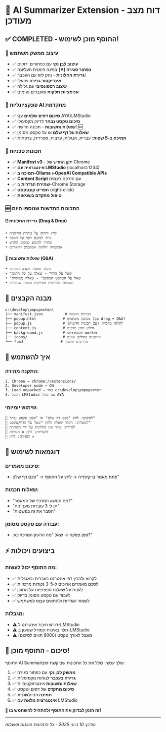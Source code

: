 # 🎊 AI Summarizer Extension - דוח מצב מעודכן

## ✅ COMPLETED - התוסף מוכן לשימוש!

### 🎨 **עיצוב ממשק משתמש**
- ✅ **עיצוב לבן נקי** עם כפתורים ירוקים
- ✅ **כפתור סגירה (✕)** בפינה הימנית העליונה
- ✅ **גרירת החלונית** - ניתן לזוז עם העכבר!
- ✅ **אינדיקטור גרירה** ויזואלי
- ✅ **עיצוב רספונסיבי** עם גלילה
- ✅ **אנימציות חלקות** ומעברים נעימים

### 🤖 **פונקציונליות AI מתקדמת**
- ✅ **סיכום דפים שלמים** עם AYA/LMStudio
- ✅ **סיכום טקסט נבחר** לדיוק מקסימלי
- ✅ **שאלות ותשובות** - תכונה חדשה! 🆕
- ✅ **שאלות על דף שלם** או על טקסט מסומן
- ✅ **תמיכה ב-5 שפות**: עברית, אנגלית, ערבית, ספרדית, צרפתית

### 🔧 **תכונות טכניות**
- ✅ **Manifest v3** - תקן החדש של Chrome
- ✅ **אינטגרציה עם LMStudio** (localhost:1234)
- ✅ **תמיכה ב-Ollama ו-OpenAI Compatible APIs**
- ✅ **Content Script** עם הזרקה דינמית
- ✅ **שמירת הגדרות** ב-Chrome Storage
- ✅ **תפריט קונטקסט** (right-click)
- ✅ **טיפול מתקדם בשגיאות**

### 🆕 **התכונות החדשות שנוספו היום**

#### 🖱️ **גרירת החלונית (Drag & Drop)**
```
• לחץ והחזק על כותרת החלונית
• גרור למקום רצוי על המסך  
• שחרר לקיבוע במקום החדש
• אנימציות חלקות ואפקטים ויזואליים
```

#### 🤔 **שאלות ותשובות (Q&A)**
```
• הקלד שאלה בשדה המיוחד
• "שאל על הדף" - שאלה על כל התוכן
• "שאל על הטקסט המסומן" - שאלה ממוקדת
• תשובות מפורטות ומדויקות בשפה שנבחרה
```

## 📁 **מבנה הקבצים**
```
c:\develop\popupexten\
├── manifest.json          # הגדרות התוסף
├── popup.html            # ממשק משתמש (עם drag + Q&A) 
├── popup.js              # לוגיקה מרכזית (עם תכונות חדשות)
├── content.js            # חילוץ תוכן מדפים
├── background.js         # service worker
├── icons/                # אייקונים בגדלים שונים
└── *.md                 # מדריכים ותיעוד
```

## 🚀 **איך להשתמש**

### התקנה מהירה:
```
1. Chrome → chrome://extensions/
2. Developer mode → ON
3. Load unpacked → בחר c:\develop\popupexten
4. הפעל LMStudio עם מודל AYA
```

### שימוש יומיומי:
```
🔹 לסיכום: לחץ "סכם דף שלם" או "סכם טקסט נבחר"
🔹 לשאלות: הקלד שאלה ולחץ "שאל על הדף/טקסט"
🔹 לגרירה: גרור את החלונית על ידי הכותרת
🔹 להגדרות: לחץ ⚙️ הגדרות
🔹 לסגירה: לחץ ✕
```

## 🎯 **דוגמאות לשימוש**

### סיכום מאמרים:
- פתח מאמר בויקיפדיה → לחץ על התוסף → "סכם דף שלם"

### שאלות חכמות:
- "מה הנושא המרכזי של המאמר?"
- "תן לי 3 עובדות מעניינות"
- "הסבר את זה בפשטות"

### עבודה עם טקסט מסומן:
- סמן פסקה → שאל "מה הרעיון המרכזי כאן?"

## ⚡ **ביצועים ויכולות**

### מה התוסף יכול לעשות:
- ✅ לקרוא ולהבין דפי אינטרנט בעברית ובאנגלית
- ✅ לסכם מאמרים ארוכים ל-3-5 נקודות מרכזיות
- ✅ לענות על שאלות ספציפיות על התוכן
- ✅ לעבוד עם טקסט מסומן בדיוק
- ✅ לשמור הגדרות ולהתאים עצמו למשתמש

### מגבלות:
- ⚠️ דורש חיבור אינטרנט ל-LMStudio
- ⚠️ תלוי באיכות המודל שטעון ב-LMStudio
- ⚠️ מוגבל לאורך טקסט (8000 תווים לסיכום)

## 🎊 **סיכום - התוסף מוכן!**

התוסף AI Summarizer שלך עכשיו כולל את כל התכונות שביקשת:

1. ✅ **ממשק לבן נקי** עם כפתור סגירה
2. ✅ **גרירה בעכבר** לנוחות מקסימלית  
3. ✅ **שאלות ותשובות** אינטראקטיביות
4. ✅ **סיכום מתקדם** של דפים וטקסט
5. ✅ **תמיכה רב-לשונית** 
6. ✅ **אינטגרציה מלאה** עם LMStudio

**🚀 זה הזמן לבדוק את התוסף ולהתחיל להשתמש בו!**

---
*עודכן: 10 ביוני 2025 - כל התכונות מוכנות ופועלות*
